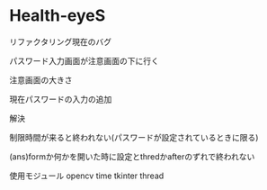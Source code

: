 # Health-eyeS
リファクタリング現在のバグ
<p>パスワード入力画面が注意画面の下に行く</p>
<p>注意画面の大きさ</p>
<p>現在パスワードの入力の追加</p>

解決
<p>制限時間が来ると終われない(パスワードが設定されているときに限る)</p>
<p>(ans)formか何かを開いた時に設定とthredかafterのずれで終われない</p>


使用モジュール
opencv
time
tkinter
thread